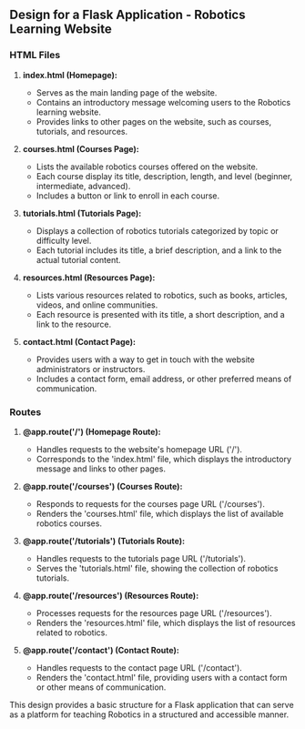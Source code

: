 ## **Design for a Flask Application - Robotics Learning Website**

### **HTML Files**

1. **index.html (Homepage):**
   - Serves as the main landing page of the website.
   - Contains an introductory message welcoming users to the Robotics learning website.
   - Provides links to other pages on the website, such as courses, tutorials, and resources.

2. **courses.html (Courses Page):**
   - Lists the available robotics courses offered on the website.
   - Each course display its title, description, length, and level (beginner, intermediate, advanced).
   - Includes a button or link to enroll in each course.

3. **tutorials.html (Tutorials Page):**
   - Displays a collection of robotics tutorials categorized by topic or difficulty level.
   - Each tutorial includes its title, a brief description, and a link to the actual tutorial content.

4. **resources.html (Resources Page):**
   - Lists various resources related to robotics, such as books, articles, videos, and online communities.
   - Each resource is presented with its title, a short description, and a link to the resource.

5. **contact.html (Contact Page):**
   - Provides users with a way to get in touch with the website administrators or instructors.
   - Includes a contact form, email address, or other preferred means of communication.

### **Routes**

1. **@app.route('/') (Homepage Route):**
   - Handles requests to the website's homepage URL ('/').
   - Corresponds to the 'index.html' file, which displays the introductory message and links to other pages.

2. **@app.route('/courses') (Courses Route):**
   - Responds to requests for the courses page URL ('/courses').
   - Renders the 'courses.html' file, which displays the list of available robotics courses.

3. **@app.route('/tutorials') (Tutorials Route):**
   - Handles requests to the tutorials page URL ('/tutorials').
   - Serves the 'tutorials.html' file, showing the collection of robotics tutorials.

4. **@app.route('/resources') (Resources Route):**
   - Processes requests for the resources page URL ('/resources').
   - Renders the 'resources.html' file, which displays the list of resources related to robotics.

5. **@app.route('/contact') (Contact Route):**
   - Handles requests to the contact page URL ('/contact').
   - Renders the 'contact.html' file, providing users with a contact form or other means of communication.


This design provides a basic structure for a Flask application that can serve as a platform for teaching Robotics in a structured and accessible manner.